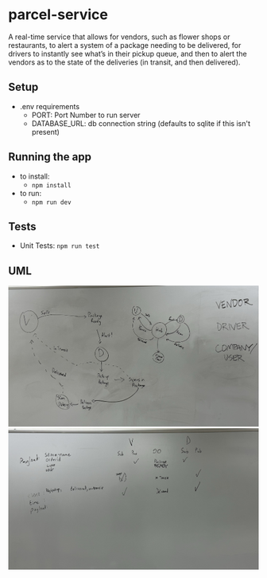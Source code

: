 # parcel-service
A real-time service that allows for vendors, such as flower shops or restaurants, to alert a system of a package needing to be delivered, for drivers to instantly see what’s in their pickup queue, and then to alert the vendors as to the state of the deliveries (in transit, and then delivered).

## Setup
- .env  requirements
  - PORT: Port Number to run server
  - DATABASE_URL: db connection string (defaults to sqlite if this isn't present)

## Running the app
- to install:
  - `npm install`
- to run:
  - `npm run dev`

## Tests
- Unit Tests: `npm run test`

## UML

![Whiteboard1](./assets/images/whiteboard1.jpeg)
![whiteboard2](./assets/images/whiteboard2.jpeg)
